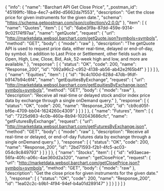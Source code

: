 {
  "info": {
    "name": "Barchart API Get Close Price",
    "_postman_id": "45199ffc-18ba-4ec7-a49d-d5662da7f553",
    "description": "Get the close price for given instruments for the given date.",
    "schema": "https://schema.getpostman.com/json/collection/v2.0.0/"
  },
  "item": [
    {
      "name": "Quotes",
      "item": [
        {
          "id": "6abe3f9a-87dd-459e-9314-9c02174f97aa",
          "name": "getQuote",
          "request": {
            "url": "http://marketdata.websol.barchart.com/getQuote.json?symbols=symbols",
            "method": "GET",
            "body": {
              "mode": "raw"
            },
            "description": "The getQuote API is used to request price data, either real-time, delayed or end-of-day, by symbol. In addition to Last Price or Settlement, other fields such as Open, High, Low, Close, Bid, Ask, 52-week high and low, and more are available."
          },
          "response": [
            {
              "status": "OK",
              "code": 200,
              "name": "Response_200",
              "id": "092a96c2-c952-4138-ab56-ab42e2f65b4f"
            }
          ]
        }
      ]
    },
    {
      "name": "Equities",
      "item": [
        {
          "id": "9c4c100d-628d-47db-9fdf-b9147b94c6f4",
          "name": "getEquitiesByExchange",
          "request": {
            "url": "http://marketdata.websol.barchart.com/getEquitiesByExchange.json?symbols=symbols",
            "method": "GET",
            "body": {
              "mode": "raw"
            },
            "description": "Receive all real-time or delayed stock and/or index price data by exchange through a single onDemand query."
          },
          "response": [
            {
              "status": "OK",
              "code": 200,
              "name": "Response_200",
              "id": "cb9cd05f-bf6e-4709-bb04-1624260c4309"
            }
          ]
        }
      ]
    },
    {
      "name": "Futures",
      "item": [
        {
          "id": "7225d983-4c0b-460a-8b94-102043686cfc",
          "name": "getFuturesByExchange",
          "request": {
            "url": "http://marketdata.websol.barchart.com/getFuturesByExchange.json",
            "method": "GET",
            "body": {
              "mode": "raw"
            },
            "description": "Receive all real-time or delayed, or end-of-day Futures data by exchange through a single onDemand query."
          },
          "response": [
            {
              "status": "OK",
              "code": 200,
              "name": "Response_200",
              "id": "2bd71593-f2b1-4fc5-ac03-054c9c849793"
            }
          ]
        }
      ]
    },
    {
      "name": "Stocks",
      "item": [
        {
          "id": "e93aecae-56fa-40fc-a06c-4ae360d2a320",
          "name": "getClosePrice",
          "request": {
            "url": "http://marketdata.websol.barchart.com/getClosePrice.json?symbols=symbols",
            "method": "GET",
            "body": {
              "mode": "raw"
            },
            "description": "Get the close price for given instruments for the given date."
          },
          "response": [
            {
              "status": "OK",
              "code": 200,
              "name": "Response_200",
              "id": "1ea02c2c-b9b1-4f94-94ef-b4a01d289147"
            }
          ]
        }
      ]
    }
  ]
}